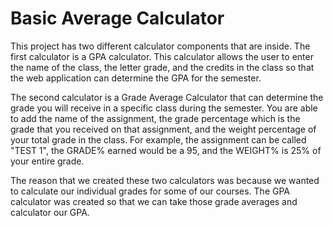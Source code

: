 # Basic Average Calculator

This project has two different calculator components that are inside. The first calculator is a GPA 
calculator. This calculator allows the user to enter the name of the class, the letter grade, and 
the credits in the class so that the web application can determine the GPA for the semester.

The second calculator is a Grade Average Calculator that can determine the grade you will receive
in a specific class during the semester. You are able to add the name of the assignment, the grade
percentage which is the grade that you received on that assignment, and the weight percentage of your
total grade in the class. For example, the assignment can be called "TEST 1", the GRADE% earned would
be a 95, and the WEIGHT% is 25% of your entire grade.

The reason that we created these two calculators was because we wanted to calculate our individual
grades for some of our courses. The GPA calculator was created so that we can take those grade
averages and calculator our GPA.
